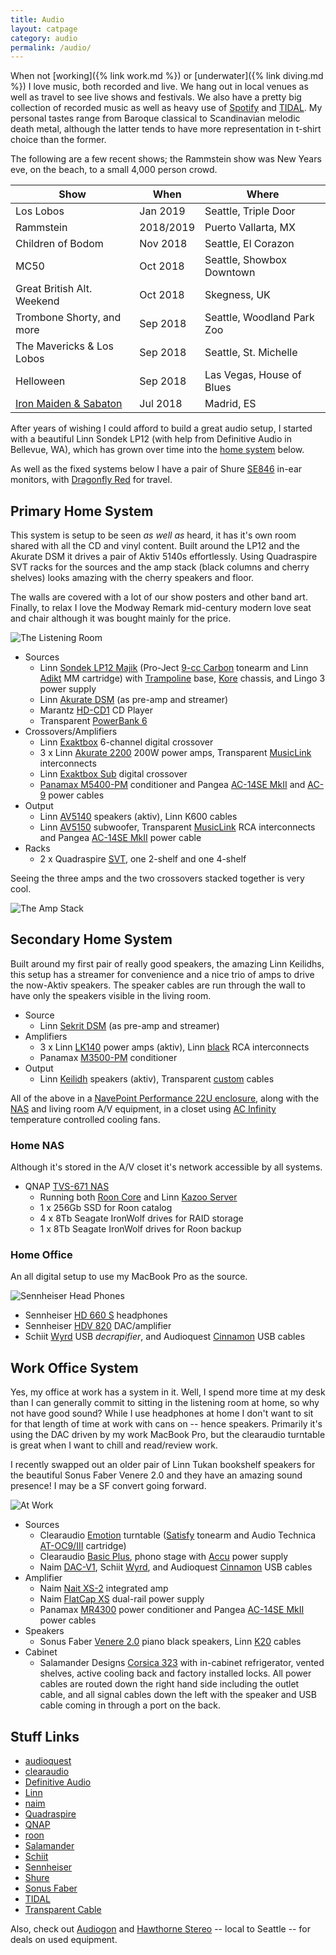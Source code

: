```yaml
---
title: Audio
layout: catpage
category: audio
permalink: /audio/
---
```


When not [working]({% link work.md %}) or [underwater]({% link diving.md %}) I love music, both recorded and live. We 
hang out in local venues as well as travel to see live shows and festivals. We also have a pretty
big collection of recorded music as well as heavy use of [Spotify](https://www.spotify.com/us/) 
and [TIDAL](https://tidal.com/). My personal tastes range from Baroque classical to Scandinavian 
melodic death metal, although the latter tends to have more representation in t-shirt choice 
than the former. 

The following are a few recent shows; the Rammstein show was New Years eve, on the beach, to a 
small 4,000 person crowd.

| Show                               | When      | Where                      |
|------------------------------------|-----------|----------------------------|
| Los Lobos                          | Jan 2019  | Seattle, Triple Door       |
| Rammstein                          | 2018/2019 | Puerto Vallarta, MX        |
| Children of Bodom                  | Nov 2018  | Seattle, El Corazon        |
| MC50                               | Oct 2018  | Seattle, Showbox Downtown  |
| Great British Alt. Weekend         | Oct 2018  | Skegness, UK               |
| Trombone Shorty, and more          | Sep 2018  | Seattle, Woodland Park Zoo |
| The Mavericks & Los Lobos          | Sep 2018  | Seattle, St. Michelle      |
| Helloween                          | Sep 2018  | Las Vegas, House of Blues  |
| [Iron Maiden & Sabaton](_posts/2019-06-19-Iron-Maiden-2018.md) | Jul 2018  | Madrid, ES                 |

After years of wishing I could afford to build a great audio setup, I started with a beautiful
Linn Sondek LP12 (with help from Definitive Audio in Bellevue, WA), which has grown over time
into the [home system](#primary-home-system)  below.

As well as the fixed systems below I have a pair of Shure 
[SE846](https://www.shure.com/americas/products/earphones/se-earphones/se846-sound-isolating-earphones-state-of-the-art) 
in-ear monitors, with [Dragonfly Red](https://www.audioquest.com/dacs/dragonfly/dragonfly-red) 
for travel.

## Primary Home System

This system is setup to be seen _as well as_ heard, it has it's own room shared with all the 
CD and vinyl content. Built around the LP12 and the Akurate DSM it drives a pair of Aktiv
5140s effortlessly. Using Quadraspire SVT racks for the sources and the amp stack (black columns
and cherry shelves) looks amazing with the cherry speakers and floor.

The walls are covered with a lot of our show posters and other band art. 
Finally, to relax I love the Modway Remark mid-century modern love seat and chair although it
was bought mainly for the price.

![The Listening Room](/assets/img/music/music-home-listening.jpg)


* Sources
  * Linn [Sondek LP12 Majik](https://www.linn.co.uk/sources/turntables/complete#majik-lp12) (Pro-Ject [9-cc Carbon](https://www.project-audio.com/en/product/9cc/) tonearm and Linn [Adikt](https://www.linn.co.uk/sources/turntables/cartridges#adikt) MM cartridge) with [Trampoline](https://www.linn.co.uk/sources/turntables/baseboards) base, [Kore](https://www.linn.co.uk/sources/turntables/sub-chassis#kore) chassis, and Lingo 3 power supply
  * Linn [Akurate DSM](https://www.linn.co.uk/sources/network-music-players/akurate) (as pre-amp and streamer)
  * Marantz [HD-CD1](https://www.us.marantz.com/us/products/pages/productdetails.aspx?catid=hificomponents&productid=hdcd1) CD Player
  * Transparent [PowerBank 6](http://transparentcable.com/products/show_product.php?recID=68&catID=6&modCAT=1)
* Crossovers/Amplifiers
  * Linn [Exaktbox](https://www.linn.co.uk/speakers-and-amps/upgrades/exaktbox#akurate-exaktbox) 6-channel digital crossover
  * 3 x Linn [Akurate 2200](https://www.linn.co.uk/speakers-and-amps/power-amps/akurate) 200W power amps, Transparent [MusicLink](http://transparentcable.com/products/show_product.php?recID=58&catID=1&perfID=4&modCAT=1) interconnects
  * Linn [Exaktbox Sub](https://www.linn.co.uk/speakers-and-amps/upgrades/exaktbox#exaktbox-sub) digital crossover
  * [Panamax M5400-PM](https://www.panamax.com/product/max-5400-power-management-w-voltage-regulation-2ru-11-outlets-M5400-PM) conditioner and Pangea [AC-14SE MkII](http://pangeaaudio.com/products.html) and [AC-9](http://pangeaaudio.com/products.html) power cables
* Output
  * Linn [AV5140](https://www.stereophile.com/content/linn-av-51-system-sght-review-specifications) speakers (aktiv), Linn K600 cables
  * Linn [AV5150](https://www.stereophile.com/content/linn-av-51-system-sght-review-specifications) subwoofer, Transparent [MusicLink](http://transparentcable.com/products/show_product.php?recID=58&catID=1&perfID=4&modCAT=1) RCA interconnects and Pangea [AC-14SE MkII](http://pangeaaudio.com/products.html) power cable
* Racks
  * 2 x Quadraspire [SVT](https://quadraspire.co.uk/svt.html), one 2-shelf and one 4-shelf

Seeing the three amps and the two crossovers stacked together is very cool.

![The Amp Stack](/assets/img/music/music-home-stack.jpg)

## Secondary Home System

Built around my first pair of really good speakers, the amazing Linn Keilidhs, this setup has
a streamer for convenience and a nice trio of amps to drive the now-Aktiv speakers. The speaker
cables are run through the wall to have only the speakers visible in the living room.

* Source
  * Linn [Sekrit DSM](http://docs.linn.co.uk/wiki/index.php/Sekrit_DSM) (as pre-amp and streamer)
* Amplifiers
  * 3 x Linn [LK140](http://docs.linn.co.uk/wiki/images/3/39/Lk85_lk140_info.pdf) power amps (aktiv), Linn [black](https://www.linn.co.uk/speakers-and-amps/accessories/interconnect-cables#black-interconnects) RCA interconnects
  * Panamax [M3500-PM](https://www.panamax.com/product/max-5300-power-management-2ru-11-outlets-M5300-PM) conditioner
* Output
  * Linn [Keilidh](http://www.highfidelityreview.com/linn-keilidhs-compact-tower-speakers.html) speakers (aktiv), Transparent [custom](http://transparentcable.com/products/show_product.php?recID=92&catID=4&perfID=1&modCAT=1) cables

All of the above in a [NavePoint Performance 22U enclosure](https://www.navepoint.com/navepoint-22u-600mm-depth-networking-cabinet-performance-series.html), along with the [NAS](#home-nas) and living room A/V equipment, in a closet using [AC Infinity](https://www.acinfinity.com/quiet-cabinet-fans/) temperature controlled cooling fans.

### Home NAS

Although it's stored in the A/V closet it's network accessible by all systems.

* QNAP [TVS-671 NAS](https://www.qnap.com/en/product/tvs-671)
  * Running both [Roon Core](https://kb.roonlabs.com/Roon_Server_on_NAS) and Linn [Kazoo Server](https://www.linn.co.uk/software)
  * 1 x 256Gb SSD for Roon catalog
  * 4 x 8Tb Seagate IronWolf drives for RAID storage
  * 1 x 8Tb Seagate IronWolf drives for Roon backup

### Home Office

An all digital setup to use my MacBook Pro as the source.

![Sennheiser Head Phones](/assets/img/music/music-sennheiser.jpg)

* Sennheiser [HD 660 S](https://en-us.sennheiser.com/headphones-audiophile-high-end-hd-660-s) headphones
* Sennheiser [HDV 820](https://en-us.sennheiser.com/digital-headphones-amplifier-hdv-820) DAC/amplifier 
* Schiit [Wyrd](https://www.schiit.com/products/wyrd) USB _decrapifier_, and Audioquest 
  [Cinnamon](https://www.audioquest.com/cables/digital-cables/usb-a-to-b/cinnamon) USB cables

## Work Office System

Yes, my office at work has a system in it. Well, I spend more time at my desk than I can generally 
commit to sitting in the listening room at home, so why not have good sound? While I use headphones
at home I don't want to sit for that length of time at work with cans on -- hence  speakers. 
Primarily it's using the DAC driven by my work MacBook Pro, but the clearaudio turntable is great 
when I want to chill and read/review work.

I recently swapped out an older pair of Linn Tukan bookshelf speakers for the beautiful Sonus Faber
Venere 2.0 and they have an amazing sound presence! I may be a SF convert going forward.

![At Work](/assets/img/music/music-office.jpg)

* Sources
  * Clearaudio [Emotion](https://clearaudio.de/en/products/turntables-emotion_se.php) turntable ([Satisfy](https://clearaudio.de/de/_archive/tonearms-satisfy.php) tonearm and Audio Technica [AT-OC9/III](https://eu.audio-technica.com/AT-OC9III) cartridge)
  * Clearaudio [Basic Plus](https://clearaudio.de/en/_archive/electronics-basic+.php), phono stage with [Accu](https://clearaudio.de/en/products/electronics-accu_power_supply+.php) power supply
  * Naim [DAC-V1](https://www.naimaudio.com/product/dac-v1), Schiit [Wyrd](https://www.schiit.com/products/wyrd), and Audioquest [Cinnamon](https://www.audioquest.com/cables/digital-cables/usb-a-to-b/cinnamon) USB cables
* Amplifier
  * Naim [Nait XS-2](https://www.naimaudio.com/product/nait-xs-2) integrated amp
  * Naim [FlatCap XS](https://www.naimaudio.com/product/flatcap-xs) dual-rail power supply
  * Panamax [MR4300](https://www.panamax.com/product/mr4300-power-management-MR4300) power conditioner and Pangea [AC-14SE MkII](http://pangeaaudio.com/products.html) power cables
* Speakers
  * Sonus Faber [Venere 2.0](https://www.sonusfaber.com/en/products/venere-20/) piano black speakers, Linn [K20](https://www.linn.co.uk/speakers-and-amps/accessories/speaker-cable#k20) cables
* Cabinet
  * Salamander Designs [Corsica 323](https://www.salamanderdesigns.com/av-cabinets/corsica-323/)
    with in-cabinet refrigerator, vented shelves, active cooling back and factory installed locks. 
	All power cables are routed down the right hand side including the outlet cable, and all signal 
	cables down the left with the speaker and USB cable coming in through a port on the back.

## Stuff Links

* [audioquest](https://www.audioquest.com/)
* [clearaudio](https://clearaudio.de/en/direct/index.php)
* [Definitive Audio](https://definitive.com/)
* [Linn](https://www.linn.co.uk/)
* [naim](https://www.naimaudio.com/)
* [Quadraspire](https://quadraspire.co.uk/)
* [QNAP](https://www.qnap.com/en-us/)
* [roon](https://roonlabs.com/)
* [Salamander](https://www.salamanderdesigns.com/)
* [Schiit](https://www.schiit.com/)
* [Sennheiser](https://en-us.sennheiser.com/)
* [Shure](https://www.shure.com/en-US)
* [Sonus Faber](https://www.sonusfaber.com/en/)
* [TIDAL](https://tidal.com/)
* [Transparent Cable](https://www.transparentcable.com/)

Also, check out [Audiogon](https://www.audiogon.com/) and [Hawthorne Stereo](http://hawthornestereo.com/) -- local to Seattle -- for deals on used equipment.
